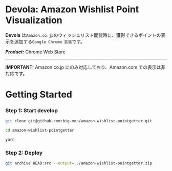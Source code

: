 # Devola: Amazon Wishlist Point Visualization

**Devola** は`Amazon.co.jp`のウィッシュリスト閲覧時に、獲得できるポイントの表示を追加する`Google Chrome 拡張`です。

**_Product:_** [Chrome Web Store](https://chrome.google.com/webstore/detail/devola-amazon-wishlist-po/khfjbdbepipkeecalhcpcnhkdfedkcki?hl=ja&authuser=0)

---

**IMPORTANT:** Amazon.co.jp にのみ対応しており、Amazon.com での表示は非対応です。

# Getting Started

### Step 1: Start develop

```sh
git clone git@github.com:big-mon/amazon-wishlist-pointgetter.git

cd amazon-wishlist-pointgetter

yarn
```

### Step 2: Deploy

```sh
git archive HEAD:src --output=../amazon-wishlist-pointgetter.zip
```
